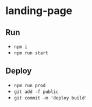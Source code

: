 # landing-page

## Run

- `npm i`
- `npm run start`

## Deploy

- `npm run prod`
- `git add -f public`
- `git commit -m 'deploy build'`